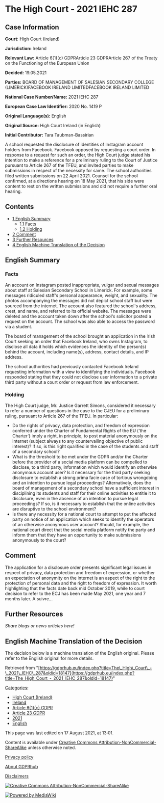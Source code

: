 # The High Court - 2021 IEHC 287

## Case Information

**Court:** High Court (Ireland)

**Jurisdiction:** Ireland

**Relevant Law:** Article 6(1)(c) GDPRArticle 23 GDPRArticle 267 of the Treaty on the Functioning of the European Union

**Decided:** 19.05.2021

**Parties:** BOARD OF MANAGEMENT OF SALESIAN SECONDARY COLLEGE (LIMERICK)FACEBOOK IRELAND LIMITEDFACEBOOK IRELAND LIMITED

**National Case Number/Name:** 2021 IEHC 287

**European Case Law Identifier:** 2020 No. 1419 P

**Original Language(s):** English

**Original Source:** High Court Ireland (in English)

**Initial Contributor:** Tara Taubman-Bassirian

A school requested the disclosure of identities of Instagram account holders from Facebook. Facebook opposed by requesting a court order. In response to a request for such an order, the High Court judge stated his intention to make a reference for a preliminary ruling to the Court of Justice pursuant to Article 267 of the TFEU, and invited parties to make submissions in respect of the necessity for same. The school authorities filed written submissions on 22 April 2021. Counsel for the school confirmed, at a directions hearing on 18 May 2021, that his side were content to rest on the written submissions and did not require a further oral hearing.

## Contents

*   [1 English Summary](#English_Summary)
    *   [1.1 Facts](#Facts)
    *   [1.2 Holding](#Holding)
*   [2 Comment](#Comment)
*   [3 Further Resources](#Further_Resources)
*   [4 English Machine Translation of the Decision](#English_Machine_Translation_of_the_Decision)

## English Summary

### Facts

An account on Instagram posted inappropriate, vulgar and sexual messages about staff at Salesian Secondary School in Limerick. For example, some messages ridiculed staff's personal appearance, weight, and sexuality. The photos accompanying the messages did not depict school staff but were sourced from the internet. The account also featured the school's address, crest, and name, and referred to its official website. The messages were deleted and the account taken down after the school's solicitor posted a request on the account. The school was also able to access the password via a student.

The board of management of the school brought an application in the Irish Court seeking an order that Facebook Ireland, who owns Instagram, to disclose all data it holds which evidences the identity of the person(s) behind the account, including name(s), address, contact details, and IP address.

The school authorities had previously contacted Facebook Ireland requesting information with a view to identifying the individuals. Facebook responded stating that they could not disclose user information to a private third party without a court order or request from law enforcement.

### Holding

The High Court judge, Mr. Justice Garrett Simons, considered it necessary to refer a number of questions in the case to the CJEU for a preliminary ruling, pursuant to Article 267 of the TFEU. In particular:

*   Do the rights of privacy, data protection, and freedom of expression conferred under the Charter of Fundamental Rights of the EU ('the Charter') imply a right, in principle, to post material anonymously on the internet (subject always to any countervailing objective of public interest)? If so, is this right qualified in the case of the students and staff of a secondary school?
*   What is the threshold to be met under the GDPR and/or the Charter before the provider of a social media platform can be compelled to disclose, to a third party, information which would identify an otherwise anonymous account user? Is it necessary for the third party seeking disclosure to establish a strong prima facie case of tortious wrongdoing and an intention to pursue legal proceedings? Alternatively, does the board of management of a secondary school have a sufficient interest in disciplining its students and staff for their online activities to entitle it to disclosure, even in the absence of an intention to pursue legal proceedings? If so, is it necessary to establish that the online activities are disruptive to the school environment?
*   Is there any necessity for a national court to attempt to put the affected party on notice of an application which seeks to identify the operators of an otherwise anonymous user account? Should, for example, the national court direct that the social media platform notify the party and inform them that they have an opportunity to make submissions anonymously to the court?

## Comment

The application for a disclosure order presents significant legal issues in respect of privacy, data protection and freedom of expression, or whether an expectation of anonymity on the internet is an aspect of the right to the protection of personal data and the right to freedom of expression. It worth highlighting that the facts date back mid October 2019, while to court decision to refer to the ECJ has been made May 2021, one year and 7 months later. A suivre...

## Further Resources

_Share blogs or news articles here!_

## English Machine Translation of the Decision

The decision below is a machine translation of the English original. Please refer to the English original for more details.

Retrieved from "[https://gdprhub.eu/index.php?title=The\_High\_Court\_-\_2021\_IEHC\_287&oldid=18147](https://gdprhub.eu/index.php?title=The_High_Court_-_2021_IEHC_287&oldid=18147)"

[Categories](/index.php?title=Special:Categories "Special:Categories"):

*   [High Court (Ireland)](/index.php?title=Category:High_Court_\(Ireland\) "Category:High Court (Ireland)")
*   [Ireland](/index.php?title=Category:Ireland "Category:Ireland")
*   [Article 6(1)(c) GDPR](/index.php?title=Category:Article_6\(1\)\(c\)_GDPR "Category:Article 6(1)(c) GDPR")
*   [Article 23 GDPR](/index.php?title=Category:Article_23_GDPR "Category:Article 23 GDPR")
*   [2021](/index.php?title=Category:2021 "Category:2021")
*   [English](/index.php?title=Category:English "Category:English")

This page was last edited on 17 August 2021, at 13:01.

Content is available under [Creative Commons Attribution-NonCommercial-ShareAlike](https://creativecommons.org/licenses/by-nc-sa/4.0/) unless otherwise noted.

[Privacy policy](/index.php?title=GDPRhub:Privacy_policy)

[About GDPRhub](/index.php?title=GDPRhub:About)

[Disclaimers](/index.php?title=GDPRhub:General_disclaimer)

[![Creative Commons Attribution-NonCommercial-ShareAlike](/resources/assets/licenses/cc-by-nc-sa.png)](https://creativecommons.org/licenses/by-nc-sa/4.0/)

[![Powered by MediaWiki](/resources/assets/poweredby_mediawiki_88x31.png)](https://www.mediawiki.org/)